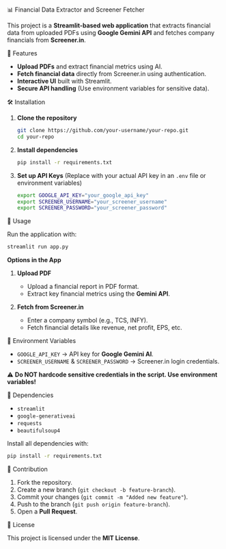 

📊 Financial Data Extractor and Screener Fetcher  

This project is a **Streamlit-based web application** that extracts financial data from uploaded PDFs using **Google Gemini API** and fetches company financials from **Screener.in**.  

🚀 Features  

- **Upload PDFs** and extract financial metrics using AI.  
- **Fetch financial data** directly from Screener.in using authentication.  
- **Interactive UI** built with Streamlit.  
- **Secure API handling** (Use environment variables for sensitive data).  

 🛠️ Installation  

1. **Clone the repository**  
   ```bash
   git clone https://github.com/your-username/your-repo.git
   cd your-repo
   ```  

2. **Install dependencies**  
   ```bash
   pip install -r requirements.txt
   ```  

3. **Set up API Keys** (Replace with your actual API key in an `.env` file or environment variables)  
   ```bash
   export GOOGLE_API_KEY="your_google_api_key"
   export SCREENER_USERNAME="your_screener_username"
   export SCREENER_PASSWORD="your_screener_password"
   ```  

 📌 Usage  

Run the application with:  
```bash
streamlit run app.py
```  

 **Options in the App**  

1. **Upload PDF**  
   - Upload a financial report in PDF format.  
   - Extract key financial metrics using the **Gemini API**.  

2. **Fetch from Screener.in**  
   - Enter a company symbol (e.g., TCS, INFY).  
   - Fetch financial details like revenue, net profit, EPS, etc.  

 🔑 Environment Variables  

- `GOOGLE_API_KEY` → API key for **Google Gemini AI**.  
- `SCREENER_USERNAME` & `SCREENER_PASSWORD` → Screener.in login credentials.  

⚠️ **Do NOT hardcode sensitive credentials in the script. Use environment variables!**  

 📜 Dependencies  

- `streamlit`  
- `google-generativeai`  
- `requests`  
- `beautifulsoup4`  

Install all dependencies with:  
```bash
pip install -r requirements.txt
```  

 🤝 Contribution  

1. Fork the repository.  
2. Create a new branch (`git checkout -b feature-branch`).  
3. Commit your changes (`git commit -m "Added new feature"`).  
4. Push to the branch (`git push origin feature-branch`).  
5. Open a **Pull Request**.  

 📝 License  

This project is licensed under the **MIT License**.  

